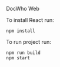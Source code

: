 DocWho Web

To install React run:
```
npm install
```

To run project run:
```
npm run build
npm start
```
